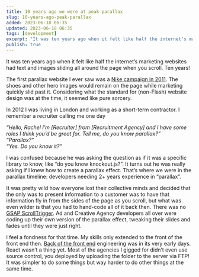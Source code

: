```yaml
---
title: 10 years ago we were at peak parallax
slug: 10-years-ago-peak-parallax
added: 2023-06-18 06:35
updated: 2023-06-18 06:35
tags: [development]
excerpt: "It was ten years ago when it felt like half the internet’s marketing websites had text and images sliding all around the page when you scroll. Ten years!"
publish: true
---
```

It was ten years ago when it felt like half the internet’s marketing websites had text and images sliding all around the page when you scroll. Ten years! 

The first parallax website I ever saw was a [Nike campaign in 2011](https://www.youtube.com/watch?v=tAzaSZi8ycU). The shoes and other hero images would remain on the page while marketing quickly slid past it. Considering what the standard for (non-Flash) website design was at the time, it seemed like pure sorcery. 

In 2012 I was living in London and working as a short-term contractor. I remember a recruiter calling me one day

*“Hello, Rachel I’m [Recruiter] from [Recruitment Agency] and I have some roles I think you’d be great for. Tell me, do you know parallax?”*<br>
*“Parallax?”*<br>
*“Yes. Do you know it?”*<br>

I was confused because he was asking the question as if it was a specific library to know, like “do you know knockout.js?”. It turns out he was really asking if I knew how to create a parallax effect. That’s where we were in the parallax timeline: developers needing 2+ years experience in “parallax”.

It was pretty wild how everyone lost their collective minds and decided that the only was to present information to a customer was to have that information fly in from the sides of the page as you scroll, but what was even wilder is that you had to hand-code all of it back then. There was no [GSAP ScrollTrigger](https://greensock.com/scrolltrigger/). Ad and Creative Agency developers all over were coding up their own version of the parallax effect, tweaking their slides and fades until they were just right. 


I feel a fondness for that time. My skills only extended to the front of the front end then. [Back of the front end](https://bradfrost.com/blog/post/front-of-the-front-end-and-back-of-the-front-end-web-development/) engineering was in its very early days. React wasn’t a thing yet. Most of the agencies I gigged for didn’t even use source control, you deployed by uploading the folder to the server via FTP! It was simpler to do some things but way harder to do other things at the same time.

